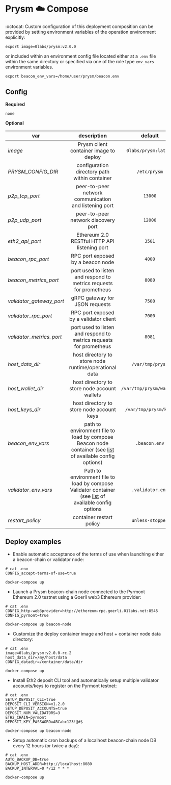 # Prysm :cloud: Compose

:octocat: Custom configuration of this deployment composition can be provided by setting environment variables of the operation environment explicitly:

`export image=0labs/prysm:v2.0.0`

or included within an environment config file located either at a `.env` file within the same directory or specified via one of the role type `env_vars` environment variables.

`export beacon_env_vars=/home/user/prysm/beacon.env`

## Config

**Required**

`none`

**Optional**

| var | description | default |
| --- | :---: | :---: |
| *image* | Prysm client container image to deploy | `0labs/prysm:latest` |
| *PRYSM_CONFIG_DIR* | configuration directory path within container | `/etc/prysm` |
| *p2p_tcp_port* | peer-to-peer network communication and listening port | `13000` |
| *p2p_udp_port* | peer-to-peer network discovery port | `12000` |
| *eth2_api_port* | Ethereum 2.0 RESTful HTTP API listening port | `3501` |
| *beacon_rpc_port* | RPC port exposed by a beacon node | `4000` |
| *beacon_metrics_port* | port used to listen and respond to metrics requests for prometheus | `8080` |
| *validator_gateway_port* | gRPC gateway for JSON requests | `7500` |
| *validator_rpc_port* | RPC port exposed by a validator client | `7000` |
| *validator_metrics_port* | port used to listen and respond to metrics requests for prometheus | `8081` |
| *host_data_dir* | host directory to store node runtime/operational data | `/var/tmp/prysm` |
| *host_wallet_dir* | host directory to store node account wallets | `/var/tmp/prysm/wallets` |
| *host_keys_dir* | host directory to store node account keys | `/var/tmp/prysm/keys` |
| *beacon_env_vars* | path to environment file to load by compose Beacon node container (see [list](https://docs.prylabs.network/docs/prysm-usage/parameters/#beacon-node-configuration) of available config options) | `.beacon.env` |
| *validator_env_vars* | Path to environment file to load by compose Validator container (see [list](https://docs.prylabs.network/docs/prysm-usage/parameters/#validator-configuration) of available config options | `.validator.env` |
| *restart_policy* | container restart policy | `unless-stopped` |

## Deploy examples

* Enable automatic acceptance of the terms of use when launching either a beacon-chain or validator node:
```
# cat .env
CONFIG_accept-terms-of-use=true

docker-compose up
```

* Launch a Prysm beacon-chain node connected to the Pyrmont Ethereum 2.0 testnet using a Goerli web3 Ethereum provider:
```
# cat .env
CONFIG_http-web3provider=http://ethereum-rpc.goerli.01labs.net:8545
CONFIG_pyrmont=true

docker-compose up beacon-node
```

* Customize the deploy container image and host + container node data directory:
```
# cat .env
image=0labs/prysm:v2.0.0-rc.2
host_data_dir=/my/host/data
CONFIG_datadir=/container/data/dir

docker-compose up
```

* Install Eth2 deposit CLI tool and automatically setup multiple validator accounts/keys to register on the Pyrmont testnet:
```
# cat .env
SETUP_DEPOSIT_CLI=true
DEPOSIT_CLI_VERSION=v1.2.0
SETUP_DEPOSIT_ACCOUNTS=true
DEPOSIT_NUM_VALIDATORS=3
ETH2_CHAIN=pyrmont
DEPOSIT_KEY_PASSWORD=ABCabc123!@#$

docker-compose up beacon-node
```

* Setup automatic cron backups of a localhost beacon-chain node DB every 12 hours (or twice a day):
```
# cat .env
AUTO_BACKUP_DB=true
BACKUP_HOST_ADDR=http://localhost:8080
BACKUP_INTERVAL=0 */12 * * *

docker-compose up
```
